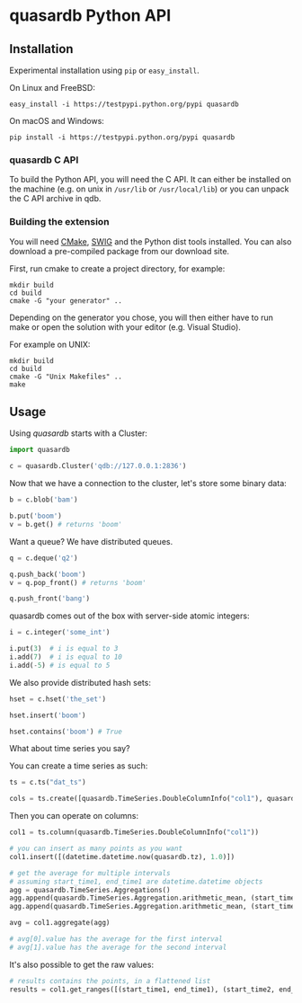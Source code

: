 # quasardb Python API

## Installation

Experimental installation using `pip` or `easy_install`.

On Linux and FreeBSD:

```
easy_install -i https://testpypi.python.org/pypi quasardb
```

On macOS and Windows:

```
pip install -i https://testpypi.python.org/pypi quasardb
```

### quasardb C API

To build the Python API, you will need the C API. It can either be installed on the machine (e.g. on unix in `/usr/lib` or `/usr/local/lib`) or you can unpack the C API archive in qdb.

### Building the extension

You will need [CMake](http://www.cmake.org/), [SWIG](http://www.swig.org/) and the Python dist tools installed. You can also download a pre-compiled package from our download site.

First, run cmake to create a project directory, for example:

```
mkdir build
cd build
cmake -G "your generator" ..
```

Depending on the generator you chose, you will then either have to run make or open the solution with your editor (e.g. Visual Studio).

For example on UNIX:

```
mkdir build
cd build
cmake -G "Unix Makefiles" ..
make
```

## Usage

Using *quasardb* starts with a Cluster:

```python
import quasardb

c = quasardb.Cluster('qdb://127.0.0.1:2836')
```

Now that we have a connection to the cluster, let's store some binary data:

```python
b = c.blob('bam')

b.put('boom')
v = b.get() # returns 'boom'
```

Want a queue? We have distributed queues.

```python
q = c.deque('q2')

q.push_back('boom')
v = q.pop_front() # returns 'boom'

q.push_front('bang')
```

quasardb comes out of the box with server-side atomic integers:

```python
i = c.integer('some_int')

i.put(3)  # i is equal to 3
i.add(7)  # i is equal to 10
i.add(-5) # is equal to 5
```

We also provide distributed hash sets:

```python
hset = c.hset('the_set')

hset.insert('boom')

hset.contains('boom') # True
```

What about time series you say?

You can create a time series as such:

```python
ts = c.ts("dat_ts")

cols = ts.create([quasardb.TimeSeries.DoubleColumnInfo("col1"), quasardb.TimeSeries.BlobColumnInfo("col2")])
```

Then you can operate on columns:

```python
col1 = ts.column(quasardb.TimeSeries.DoubleColumnInfo("col1"))

# you can insert as many points as you want
col1.insert([(datetime.datetime.now(quasardb.tz), 1.0)])

# get the average for multiple intervals
# assuming start_time1, end_time1 are datetime.datetime objects
agg = quasardb.TimeSeries.Aggregations()
agg.append(quasardb.TimeSeries.Aggregation.arithmetic_mean, (start_time1, end_time1))
agg.append(quasardb.TimeSeries.Aggregation.arithmetic_mean, (start_time2, end_time2))

avg = col1.aggregate(agg)

# avg[0].value has the average for the first interval
# avg[1].value has the average for the second interval
```

It's also possible to get the raw values:

```python
# results contains the points, in a flattened list
results = col1.get_ranges([(start_time1, end_time1), (start_time2, end_time2)])
```